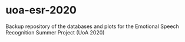 # uoa-esr-2020

Backup repository of the databases and plots for the Emotional Speech Recognition Summer Project (UoA 2020)
